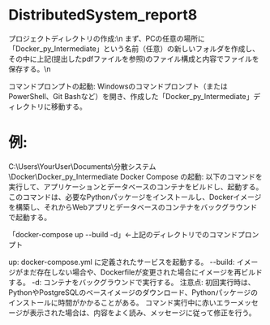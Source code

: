 # DistributedSystem_report8
プロジェクトディレクトリの作成:\n
まず、PCの任意の場所に「Docker_py_Intermediate」という名前（任意）の新しいフォルダを作成し、その中に上記(提出したpdfファイルを参照)のファイル構成と内容でファイルを保存する。\n

コマンドプロンプトの起動:
Windowsのコマンドプロンプト（またはPowerShell、Git Bashなど）を開き、作成した「Docker_py_Intermediate」ディレクトリに移動する。
# 例:
C:\Users\YourUser\Documents\分散システム\Docker\Docker_py_Intermediate
Docker Compose の起動:
以下のコマンドを実行して、アプリケーションとデータベースのコンテナをビルドし、起動する。
このコマンドは、必要なPythonパッケージをインストールし、Dockerイメージを構築し、それからWebアプリとデータベースのコンテナをバックグラウンドで起動する。

「docker-compose up --build -d」←上記のディレクトリでのコマンドプロンプト

up: docker-compose.yml に定義されたサービスを起動する。
--build: イメージがまだ存在しない場合や、Dockerfileが変更された場合にイメージを再ビルドする。
-d: コンテナをバックグラウンドで実行する。
注意点:
初回実行時は、PythonやPostgreSQLのベースイメージのダウンロード、Pythonパッケージのインストールに時間がかかることがある。
コマンド実行中に赤いエラーメッセージが表示された場合は、内容をよく読み、メッセージに従って修正を行う。
